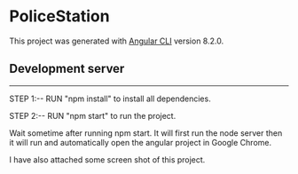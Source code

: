 # PoliceStation

This project was generated with [Angular CLI](https://github.com/angular/angular-cli) version 8.2.0.

## Development server
---------------------------------------------------


STEP 1:--   RUN "npm install" to install all dependencies.


STEP 2:--   RUN "npm start" to run the project.


Wait sometime after running npm start. It will first run the node server
then it will run and automatically open the angular project in Google Chrome.

I have also attached some screen shot of this project.
